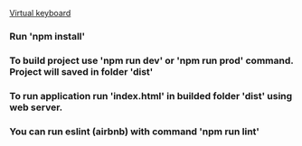 [Virtual keyboard](https://jimmba.github.io/virtual-keyboard)

### Run 'npm install'
### To build project use 'npm run dev' or 'npm run prod' command. Project will saved in folder 'dist'
### To run application run 'index.html' in builded folder 'dist' using web server.

### You can run eslint (airbnb) with command 'npm run lint'
